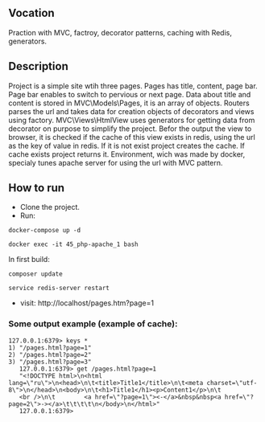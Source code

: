 ## Vocation
Praction with MVC, factroy, decorator patterns, caching with Redis, generators.

## Description
Project is a simple site wtih three pages. Pages has title, content, page bar. Page bar enables
to switch to pervious or next page.
Data about title and content is stored in MVC\Models\Pages, it is an array of objects.
Routers parses the url and takes data for creation objects of decorators and views using factory.
MVC\Views\HtmlView uses generators for getting data from decorator on purpose to simplify the project.
Befor the output the view to browser, it is checked if the cache of this view exists in redis, using the url as
the key of value in redis. If it is not exist project creates the cache. If cache exists project returns it.
Environment, wich was made by docker, specialy tunes apache server for using the url with MVC pattern.

## How to run
* Clone the project.
* Run:
```angular2html
docker-compose up -d
```
```angular2html
docker exec -it 45_php-apache_1 bash
```
In first build:
```angular2html
composer update
```
```angular2html
service redis-server restart
```
* visit: http://localhost/pages.htm?page=1

### Some output example (example of cache):
```
127.0.0.1:6379> keys *
1) "/pages.html?page=1"
2) "/pages.html?page=2"
3) "/pages.html?page=3"
   127.0.0.1:6379> get /pages.html?page=1
   "<!DOCTYPE html>\n<html lang=\"ru\">\n<head>\n\t<title>Title1</title>\n\t<meta charset=\"utf-8\">\n</head>\n<body>\n\t<h1>Title1</h1><p>Content1</p>\n\t
   <br />\n\t        <a href=\"?page=1\"><-</a>&nbsp&nbsp<a href=\"?page=2\">-></a>\t\t\t\t\n</body>\n</html>"
   127.0.0.1:6379>
```

